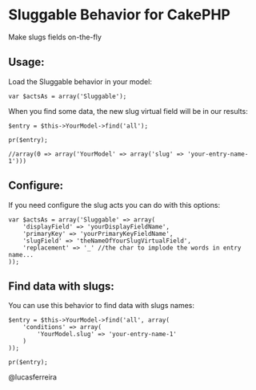 # Sluggable Behavior for CakePHP

Make slugs fields on-the-fly

## Usage:

Load the Sluggable behavior in your model:

	var $actsAs = array('Sluggable');
	
When you find some data, the new slug virtual field will be in our results:

	$entry = $this->YourModel->find('all');
	
	pr($entry);
	
	//array(0 => array('YourModel' => array('slug' => 'your-entry-name-1')))
	
## Configure:

If you need configure the slug acts you can do with this options:

	var $actsAs = array('Sluggable' => array(
		'displayField' => 'yourDisplayFieldName',
		'primaryKey' => 'yourPrimaryKeyFieldName',
		'slugField' => 'theNameOfYourSlugVirtualField',
		'replacement' => '_' //the char to implode the words in entry name...
	));
	
## Find data with slugs:

You can use this behavior to find data with slugs names:

	$entry = $this->YourModel->find('all', array(
		'conditions' => array(
			'YourModel.slug' => 'your-entry-name-1'
		)
	));
	
	pr($entry);
	
	
@lucasferreira